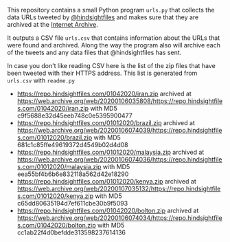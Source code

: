 This repository contains a small Python program `urls.py` that collects the data
URLs tweeted by [@hindsightfiles](https://twitter.com/hindsightfiles) and makes
sure that they are archived at the [Internet Archive](https://archive.org).

It outputs a CSV file `urls.csv` that contains information about the URLs that
were found and archived. Along the way the program also will archive each of the
tweets and any data files that @hindsightfiles has sent.

In case you don't like reading CSV here is the list of the zip files that have
been tweeted with their HTTPS address. This list is generated from `urls.csv`
with `readme.py`

* https://repo.hindsightfiles.com/01042020/iran.zip archived at https://web.archive.org/web/20200106035808/https://repo.hindsightfiles.com/01042020/iran.zip with MD5 c9f5688e32d45eeb748c0e5395900477
* https://repo.hindsightfiles.com/01012020/brazil.zip archived at https://web.archive.org/web/20200106074039/https://repo.hindsightfiles.com/01012020/brazil.zip with MD5 681c1c85ffe49619372d4549b02d4d08
* https://repo.hindsightfiles.com/01012020/malaysia.zip archived at https://web.archive.org/web/20200106074036/https://repo.hindsightfiles.com/01012020/malaysia.zip with MD5 eea55bf4b6b6e832118a562d42e18290
* https://repo.hindsightfiles.com/01012020/kenya.zip archived at https://web.archive.org/web/20200107035132/https://repo.hindsightfiles.com/01012020/kenya.zip with MD5 c65dd80635194d7ef611cbe30b9f5093
* https://repo.hindsightfiles.com/01042020/bolton.zip archived at https://web.archive.org/web/20200106074034/https://repo.hindsightfiles.com/01042020/bolton.zip with MD5 cc1ab22f4d0befdde313598237614136

